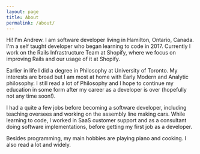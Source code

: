 ```yaml
---
layout: page
title: About
permalink: /about/
---
```


Hi! I'm Andrew. I am software developer living in Hamilton, Ontario, Canada. I'm a self taught developer who began learning to code in 2017. Currently I work on the Rails Infrastructure Team at Shopify, where we focus on improving Rails and our usage of it at Shopify.

Earlier in life I did a degree in Philosophy at University of Toronto. My interests are broad but I am most at home with Early Modern and Analytic philosophy. I still read a lot of Philosophy and I hope to continue my education in some form after my career as a developer is over (hopefully not any time soon!).

I had a quite a few jobs before becoming a software developer, including teaching oversees and working on the assembly line making cars. While learning to code, I worked in SaaS customer support and as a consultant doing software implementations, before getting my first job as a developer.

Besides programming, my main hobbies are playing piano and cooking. I also read a lot and widely.
